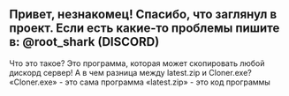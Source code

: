 Привет, незнакомец! Спасибо, что заглянул в проект.
Если есть какие-то проблемы пишите в: @root_shark (DISCORD)
------------------------------------------------------
Что это такое? Это программа, которая может скопировать любой дискорд сервер!
А в чем разница между latest.zip и Cloner.exe?
«Cloner.exe» - это сама программа
«latest.zip» - это код программы
